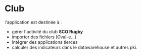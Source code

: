 # Club

l'application est destinée à :
- gérer l'activité du club **SCO Rugby**
- importer des fichiers (Oval-e...)
- intégrer des applications tierces
- calculer des indicateurs dans le datawarehouse et autres pki.
